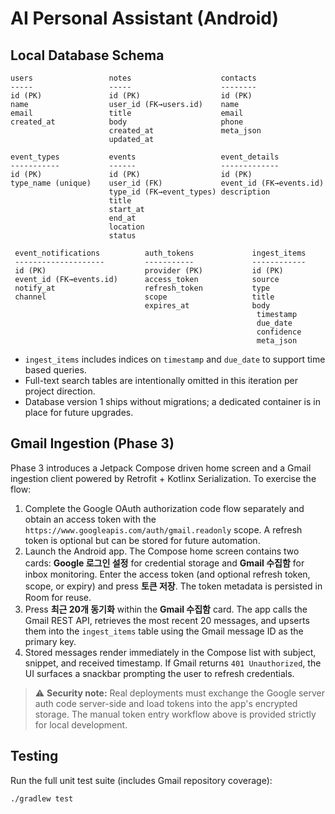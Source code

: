 # AI Personal Assistant (Android)

## Local Database Schema

```
users                 notes                    contacts
-----                 -----                    --------
id (PK)               id (PK)                  id (PK)
name                  user_id (FK→users.id)    name
email                 title                    email
created_at            body                     phone
                      created_at               meta_json
                      updated_at

event_types           events                   event_details
-----------           ------                   -------------
id (PK)               id (PK)                  id (PK)
type_name (unique)    user_id (FK)             event_id (FK→events.id)
                      type_id (FK→event_types) description
                      title
                      start_at
                      end_at
                      location
                      status

 event_notifications          auth_tokens             ingest_items
 --------------------         -----------             ------------
 id (PK)                      provider (PK)           id (PK)
 event_id (FK→events.id)      access_token            source
 notify_at                    refresh_token           type
 channel                      scope                   title
                              expires_at              body
                                                       timestamp
                                                       due_date
                                                       confidence
                                                       meta_json
```

- `ingest_items` includes indices on `timestamp` and `due_date` to support time based queries.
- Full-text search tables are intentionally omitted in this iteration per project direction.
- Database version 1 ships without migrations; a dedicated container is in place for future upgrades.

## Gmail Ingestion (Phase 3)

Phase 3 introduces a Jetpack Compose driven home screen and a Gmail ingestion client powered by Retrofit + Kotlinx Serialization. To exercise the flow:

1. Complete the Google OAuth authorization code flow separately and obtain an access token with the `https://www.googleapis.com/auth/gmail.readonly` scope. A refresh token is optional but can be stored for future automation.
2. Launch the Android app. The Compose home screen contains two cards: **Google 로그인 설정** for credential storage and **Gmail 수집함** for inbox monitoring. Enter the access token (and optional refresh token, scope, or expiry) and press **토큰 저장**. The token metadata is persisted in Room for reuse.
3. Press **최근 20개 동기화** within the **Gmail 수집함** card. The app calls the Gmail REST API, retrieves the most recent 20 messages, and upserts them into the `ingest_items` table using the Gmail message ID as the primary key.
4. Stored messages render immediately in the Compose list with subject, snippet, and received timestamp. If Gmail returns `401 Unauthorized`, the UI surfaces a snackbar prompting the user to refresh credentials.

> ⚠️ **Security note:** Real deployments must exchange the Google server auth code server-side and load tokens into the app's encrypted storage. The manual token entry workflow above is provided strictly for local development.

## Testing

Run the full unit test suite (includes Gmail repository coverage):

```bash
./gradlew test
```
